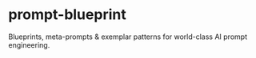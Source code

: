 # prompt-blueprint
Blueprints, meta-prompts &amp; exemplar patterns for world-class AI prompt engineering.

